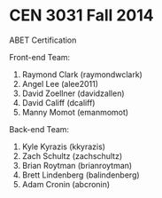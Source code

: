 CEN 3031 Fall 2014
==================
ABET Certification

Front-end Team:

1. Raymond Clark (raymondwclark)
2. Angel Lee (alee2011)
3. David Zoellner (davidzallen)
4. David Califf (dcaliff)
5. Manny Momot (emanmomot)

Back-end Team:

1. Kyle Kyrazis (kkyrazis)
2. Zach Schultz (zachschultz)
3. Brian Roytman (brianroytman)
4. Brett Lindenberg (balindenberg)
5. Adam Cronin (abcronin)
 
